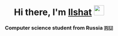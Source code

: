 <h1 align="middle">Hi there, I'm <a href="https://github.com/IzmaylovI" target="_blank">Ilshat</a> 
<img src="https://lifeo.ru/wp-content/uploads/krasivie-30.gif"  height="32"/></h1>
<h3 align="center">Computer science student from Russia 🇷🇺</h3>
